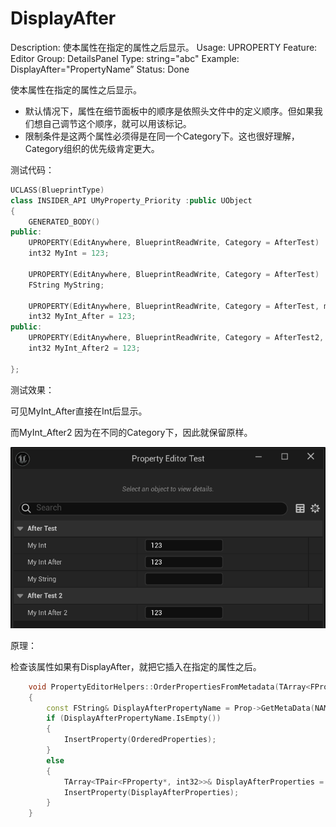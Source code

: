 # DisplayAfter

Description: 使本属性在指定的属性之后显示。
Usage: UPROPERTY
Feature: Editor
Group: DetailsPanel
Type: string="abc"
Example: DisplayAfter="PropertyName”
Status: Done

使本属性在指定的属性之后显示。

- 默认情况下，属性在细节面板中的顺序是依照头文件中的定义顺序。但如果我们想自己调节这个顺序，就可以用该标记。
- 限制条件是这两个属性必须得是在同一个Category下。这也很好理解，Category组织的优先级肯定更大。

测试代码：

```cpp
UCLASS(BlueprintType)
class INSIDER_API UMyProperty_Priority :public UObject
{
	GENERATED_BODY()
public:
	UPROPERTY(EditAnywhere, BlueprintReadWrite, Category = AfterTest)
	int32 MyInt = 123;

	UPROPERTY(EditAnywhere, BlueprintReadWrite, Category = AfterTest)
	FString MyString;

	UPROPERTY(EditAnywhere, BlueprintReadWrite, Category = AfterTest, meta = (DisplayAfter = "MyInt"))
	int32 MyInt_After = 123;
public:
	UPROPERTY(EditAnywhere, BlueprintReadWrite, Category = AfterTest2, meta = (DisplayAfter = "MyInt"))
	int32 MyInt_After2 = 123;

};
```

测试效果：

可见MyInt_After直接在Int后显示。

而MyInt_After2 因为在不同的Category下，因此就保留原样。

![Untitled](DisplayAfter/Untitled.png)

原理：

检查该属性如果有DisplayAfter，就把它插入在指定的属性之后。

```cpp
	void PropertyEditorHelpers::OrderPropertiesFromMetadata(TArray<FProperty*>& Properties)
	{
		const FString& DisplayAfterPropertyName = Prop->GetMetaData(NAME_DisplayAfter);
		if (DisplayAfterPropertyName.IsEmpty())
		{
			InsertProperty(OrderedProperties);
		}
		else
		{
			TArray<TPair<FProperty*, int32>>& DisplayAfterProperties = DisplayAfterPropertyMap.FindOrAdd(FName(*DisplayAfterPropertyName));
			InsertProperty(DisplayAfterProperties);
		}
	}
```